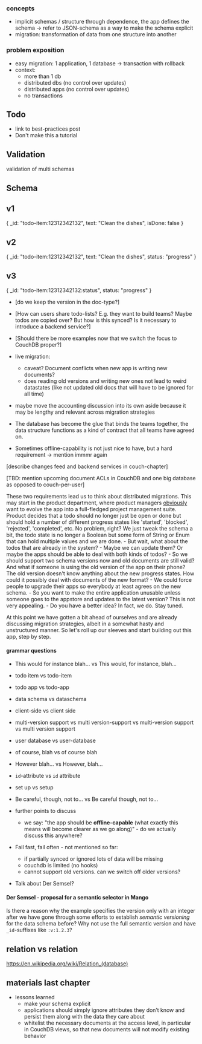 ### concepts
- implicit schemas / structure through dependence, the app defines the schema
  -> refer to JSON-schema as a way to make the schema explicit
- migration: transformation of data from one structure into another


### problem exposition
- easy migration: 1 application, 1 database
  -> transaction with rollback
- context:
  * more than 1 db
  * distributed dbs (no control over updates)
  * distributed apps (no control over updates)
  * no transactions

## Todo
- link to best-practices post
- Don't make this a tutorial


## Validation
validation of multi schemas

## Schema
## v1
{
  _id: "todo-item:12312342132",
  text: "Clean the dishes",
  isDone: false
}

## v2
{
  _id: "todo-item:12312342132",
  text: "Clean the dishes",
  status: "progress"
}

## v3
{
  _id: "todo-item:12312342132:status",
  status: "progress"
}


- [do we keep the version in the doc-type?]

- [How can users share todo-lists? E.g. they want to build teams? Maybe todos are copied over? But how is this synced? Is it necessary to introduce a backend service?]

- [Should there be more examples now that we switch the focus to CouchDB proper?]

- live migration:
  * caveat? Document conflicts when new app is writing new documents?
  * does reading old versions and writing new ones not lead to weird datastates (like not updated old docs that will have to be ignored for all time)

- maybe move the accounting discussion into its own aside because it may be lengthy and relevant across migration strategies

- The database has become the glue that binds the teams together, the data structure functions as a kind of contract that all teams have agreed on. 

- Sometimes offline-capability is not just nice to have, but a hard requirement -> mention immmr again


[describe changes feed and backend services in couch-chapter]

[TBD: mention upcoming document ACLs in CouchDB and one big database as opposed to couch-per-user]


These two requirements lead us to think about distributed migrations. This may start in the product department, where product managers [obviously](https://medium.com/swlh/designers-will-design-developers-will-develop-and-why-you-must-stop-them-399255275593) want to evolve the app into a full-fledged project management suite. Product decides that a todo should no longer just be open or done but should hold a number of different progress states like 'started', 'blocked', 'rejected', 'completed', etc. No problem, right? We just tweak the schema a bit, the todo state is no longer a Boolean but some form of String or Enum that can hold multiple values and we are done. - But wait, what about the todos that are already in the system? - Maybe we can update them? Or maybe the apps should be able to deal with both kinds of todos? - So we should support two schema versions now and old documents are still valid? And what if someone is using the old version of the app on their phone? The old version doesn't know anything about the new progress states. How could it possibly deal with documents of the new format? - We could force people to upgrade their apps so everybody at least agrees on the new schema. - So you want to make the entire application unusable unless someone goes to the appstore and updates to the latest version? This is not very appealing. - Do you have a better idea?
In fact, we do. Stay tuned.


At this point we have gotten a bit ahead of ourselves and are already discussing migration strategies, albeit in a somewhat hasty and unstructured manner. So let's roll up our sleeves and start building out this app, step by step.

#### grammar questions
- This would for instance blah... vs This would, for instance, blah...
- todo item vs todo-item
- todo app vs todo-app
- data schema vs dataschema
- client-side vs client side
- multi-version support vs multi version-support vs multi-version support vs multi version support
- user database vs user-database
- of course, blah vs of course blah
- However blah... vs However, blah...
- `id`-attribute vs `id` attribute
- set up vs setup
- Be careful, though, not to... vs Be careful though, not to...


- further points to discuss
  - we say: "the app should be **offline-capable** (what exactly this means will become clearer as we go along)" - do we actually discuss this anywhere?


- Fail fast, fail often - not mentioned so far:
  - if partially synced or ignored lots of data will be missing
  - couchdb is limited (no hooks)
  - cannot support old versions. can we switch off older versions?

- Talk about Der Semsel?
#### Der Semsel - proposal for a semantic selector in Mango

Is there a reason why the example specifies the version only with an integer after we have gone through some efforts to establish *semantic versioning* for the data schema before? Why not use the full semantic version and have `_id`-suffixes like `:v:1.2.3`? 

## relation vs relation
https://en.wikipedia.org/wiki/Relation_(database)

## materials last chapter


- lessons learned
  - make your schema explicit
  - applications should simply ignore attributes they don’t know and persist them along with the data they care about
  - whitelist the necessary documents at the access level, in particular in CouchDB views, so that new documents will not modify existing behavior
